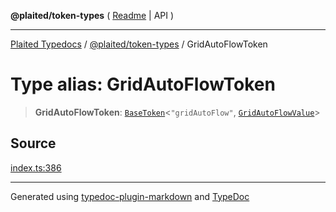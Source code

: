 **@plaited/token-types** ( [Readme](../README.md) \| API )

***

[Plaited Typedocs](../../../modules.md) / [@plaited/token-types](../modules.md) / GridAutoFlowToken

# Type alias: GridAutoFlowToken

> **GridAutoFlowToken**: [`BaseToken`](BaseToken.md)\<`"gridAutoFlow"`, [`GridAutoFlowValue`](GridAutoFlowValue.md)\>

## Source

[index.ts:386](https://github.com/plaited/plaited/blob/0d4801d/libs/token-types/src/index.ts#L386)

***

Generated using [typedoc-plugin-markdown](https://www.npmjs.com/package/typedoc-plugin-markdown) and [TypeDoc](https://typedoc.org/)
